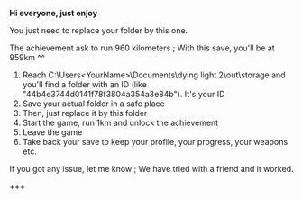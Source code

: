 **Hi everyone, just enjoy**

You just need to replace your folder by this one. 

The achievement ask to run 960 kilometers ; With this save, you'll be at 959km ^^ 

1) Reach C:\Users\<YourName>\Documents\dying light 2\out\storage and you'll find a folder with an ID (like "44b4e3744d0141f78f3804a354a3e84b"). It's your ID
2) Save your actual folder in a safe place
3) Then, just replace it by this folder 
4) Start the game, run 1km and unlock the achievement
5) Leave the game
6) Take back your save to keep your profile, your progress, your weapons etc.

If you got any issue, let me know ; We have tried with a friend and it worked. 

+++
